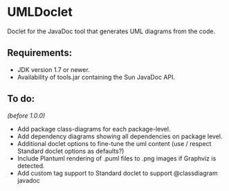 # UMLDoclet
Doclet for the JavaDoc tool that generates UML diagrams from the code.

## Requirements:

- JDK version 1.7 or newer.
- Availability of tools.jar containing the Sun JavaDoc API.

## To do:

_(before 1.0.0)_

- Add package class-diagrams for each package-level.
- Add dependency diagrams showing all dependencies on package level.
- Additional doclet options to fine-tune the uml content (use / respect Standard doclet options as defaults?)
- Include Plantuml rendering of .puml files to .png images if Graphviz is detected.
- Add custom tag support to Standard doclet to support @classdiagram javadoc

